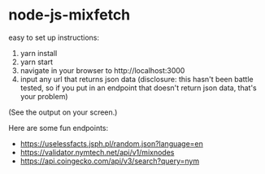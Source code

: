 # node-js-mixfetch

easy to set up instructions:

1. yarn install 
2. yarn start
3. navigate in your browser to http://localhost:3000
4. input any url that returns json data (disclosure: this hasn't been battle tested, so if you put in an endpoint that doesn't return json data, that's your problem)

(See the output on your screen.)

Here are some fun endpoints:
- https://uselessfacts.jsph.pl/random.json?language=en
- https://validator.nymtech.net/api/v1/mixnodes
- https://api.coingecko.com/api/v3/search?query=nym
